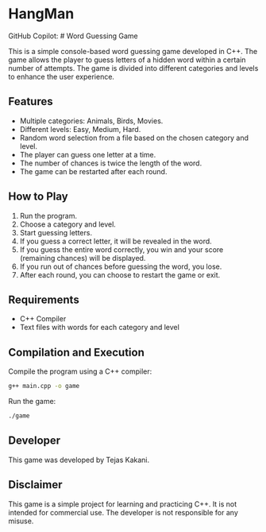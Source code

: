 # HangMan
GitHub Copilot: # Word Guessing Game

This is a simple console-based word guessing game developed in C++. The game allows the player to guess letters of a hidden word within a certain number of attempts. The game is divided into different categories and levels to enhance the user experience.

## Features

- Multiple categories: Animals, Birds, Movies.
- Different levels: Easy, Medium, Hard.
- Random word selection from a file based on the chosen category and level.
- The player can guess one letter at a time.
- The number of chances is twice the length of the word.
- The game can be restarted after each round.

## How to Play

1. Run the program.
2. Choose a category and level.
3. Start guessing letters.
4. If you guess a correct letter, it will be revealed in the word.
5. If you guess the entire word correctly, you win and your score (remaining chances) will be displayed.
6. If you run out of chances before guessing the word, you lose.
7. After each round, you can choose to restart the game or exit.

## Requirements

- C++ Compiler
- Text files with words for each category and level

## Compilation and Execution

Compile the program using a C++ compiler:

```bash
g++ main.cpp -o game
```

Run the game:

```bash
./game
```

## Developer

This game was developed by Tejas Kakani.

## Disclaimer

This game is a simple project for learning and practicing C++. It is not intended for commercial use. The developer is not responsible for any misuse.
